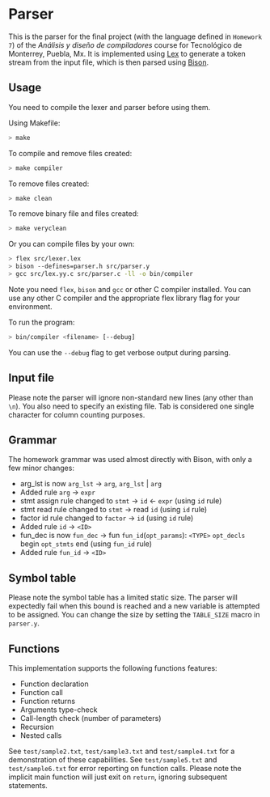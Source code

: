 # Parser
This is the parser for the final project (with the language defined in `Homework 7`) of the *Análisis y diseño de compiladores* course for Tecnológico de Monterrey, Puebla, Mx. It is implemented using [Lex](https://github.com/westes/flex) to generate a token stream from the input file, which is then parsed using [Bison](https://www.gnu.org/software/bison/).


## Usage
You need to compile the lexer and parser before using them.

Using Makefile:
```bash
> make
```
To compile and remove files created:
```bash
> make compiler
```
To remove files created:
```bash
> make clean
```
To remove binary file and files created:
```bash
> make veryclean
```

Or you can compile files by your own:
```bash
> flex src/lexer.lex
> bison --defines=parser.h src/parser.y
> gcc src/lex.yy.c src/parser.c -ll -o bin/compiler
```

Note you need `flex`, `bison` and `gcc` or other C compiler installed. You can use any other C compiler and the appropriate flex library flag for your environment.

To run the program:
```bash
> bin/compiler <filename> [--debug]
```

You can use the `--debug` flag to get verbose output during parsing.


## Input file
Please note the parser will ignore non-standard new lines (any other than `\n`). You also need to specify an existing file. Tab is considered one single character for column counting purposes.


## Grammar
The homework grammar was used almost directly with Bison, with only a few minor changes:
- arg_lst is now `arg_lst` -> `arg`, `arg_lst` | `arg`
- Added rule `arg` -> `expr`
- stmt assign rule changed to `stmt` -> `id` <- `expr` (using `id` rule)
- stmt read rule changed to `stmt` -> read `id` (using `id` rule)
- factor id rule changed to `factor` -> `id` (using `id` rule)
- Added rule `id` -> `<ID>`
- fun_dec is now `fun_dec` -> fun `fun_id`(`opt_params`): `<TYPE>` `opt_decls` begin `opt_stmts` end (using `fun_id` rule)
- Added rule `fun_id` -> `<ID>`


## Symbol table
Please note the symbol table has a limited static size. The parser will expectedly fail when this bound is reached and a new variable is attempted to be assigned. You can change the size by setting the `TABLE_SIZE` macro in `parser.y`.

## Functions
This implementation supports the following functions features:

- Function declaration
- Function call
- Function returns
- Arguments type-check
- Call-length check (number of parameters)
- Recursion
- Nested calls

See `test/sample2.txt`, `test/sample3.txt` and `test/sample4.txt` for a demonstration of these capabilities.
See `test/sample5.txt` and `test/sample6.txt` for error reporting on function calls.
Please note the implicit main function will just exit on `return`, ignoring subsequent statements.
